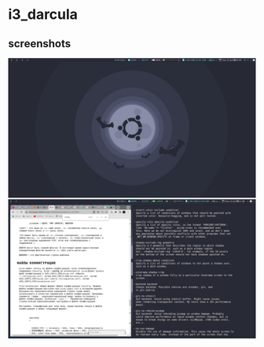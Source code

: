 # i3_darcula
## screenshots 
![screen2](/screenshots/photo.jpeg)
![screen1](/screenshots/photo-2.jpeg)
